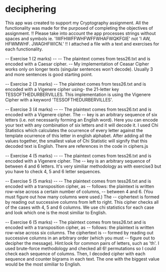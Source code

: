 # deciphering
This app was created to support my Cryptography assignment. All the functionality was made for the purposed of completing the objectives of assignment.
!! Please take into account the app processes strings without spaces and symbols ie. 'IWFHWFFWHFWFFWHAFWQKFGIE' not 'I AW, HFWMWHF. JWAGHFWICN.'
!! I attached a file with a text and exercises for each functionality.

-- Exercise 1 (2 marks) --
-- The plaintext comes from tess26.txt and is encoded with a Caesar cipher. --
My implementation of Ceasar Cipher works only on longer texts (singular sentences won't decode). Usually 3 and more sentences is good starting point.

-- Exercise 2 (3 marks) --
The plaintext comes from tess26.txt and is encoded with a Vigenere cipher using-
the 21-letter key TESSOFTHEDURBERVILLES.
This implementation is using the Vigenere Cipher with a keyword 'TESSOFTHEDURBERVILLES'.

-- Exercise 3 (4 marks) --
-- The plaintext comes from tess26.txt and is encoded with a Vigenere cipher. The
-- key is an arbitrary sequence of six letters (i.e. not necessarily forming an English word).
Here you can encode your text with any combination of six letters and it will decode it.
I used Chi Statistics which calculates the ocurrence of every letter against the template ocurrence of this letter in english alphabet.
After adding all the values together, the smallest value of Chi Statistic will signify that this decoded text is English.
There are references in the code in ciphers.js

-- Exercise 4 (5 marks) --
-- The plaintext comes from tess26.txt and is encoded with a Vigenere cipher. The
-- key is an arbitrary sequence of between 4 and 6 letters. 
It's very similiar methodology as with exercise3 but you have to check 4, 5 and 6 letter sequences.

-- Exercise 5 (5 marks) --
-- The plaintext comes from tess26.txt and is encoded with a transposition cipher, as
-- follows: the plaintext is written row-wise across a certain number of columns, 
-- between 4 and 6. (You must figure out how many columns were used.) The
-- ciphertext is formed by reading out successive columns from left to right.
This cipher checks all of the cases with 4, 5 and 6 columns. We use chi statistics for each case and 
look which one is the most similiar to English.

-- Exercise 6 (5 marks)
-- The plaintext comes from tess26.txt and is encoded with a transposition cipher, as
-- follows: the plaintext is written row-wise across six columns. The ciphertext is
-- formed by reading out successive columns in an arbitrary order (which you must
-- figure out to decipher the message). Hint:look for common pairs of letters, such as 'th'.
I used brute-force methodology and checked all 6! permutations so I could check each sequence of columns.
Then, I decoded cipher with each sequence and counter bigrams in each text. The one with the biggest value would be
the most similiar to English.
